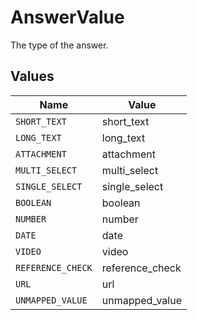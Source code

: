 # AnswerValue

The type of the answer.


## Values

| Name              | Value             |
| ----------------- | ----------------- |
| `SHORT_TEXT`      | short_text        |
| `LONG_TEXT`       | long_text         |
| `ATTACHMENT`      | attachment        |
| `MULTI_SELECT`    | multi_select      |
| `SINGLE_SELECT`   | single_select     |
| `BOOLEAN`         | boolean           |
| `NUMBER`          | number            |
| `DATE`            | date              |
| `VIDEO`           | video             |
| `REFERENCE_CHECK` | reference_check   |
| `URL`             | url               |
| `UNMAPPED_VALUE`  | unmapped_value    |